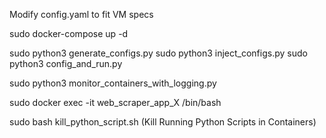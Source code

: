 Modify config.yaml to fit VM specs

sudo docker-compose up -d

sudo python3 generate_configs.py
sudo python3 inject_configs.py
sudo python3 config_and_run.py

sudo python3 monitor_containers_with_logging.py

sudo docker exec -it web_scraper_app_X /bin/bash

sudo bash kill_python_script.sh (Kill Running Python Scripts in Containers)
